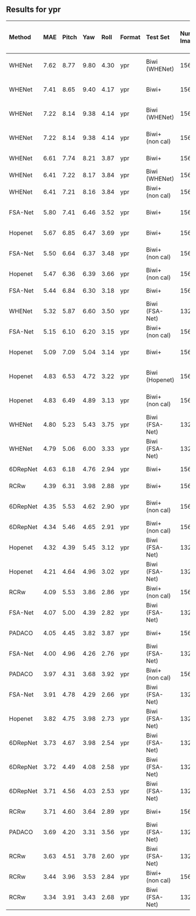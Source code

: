 ## Results for ypr

|  Method | MAE | Pitch | Yaw | Roll | Format | Test Set | Num Images | Training Set | Crop | Unsup. Training on Test Set | Calibrated Biwi |
| :--- | :--- | :--- | :--- | :--- | :--- | :--- | :--- | :--- | :--- | :--- | :--- |
|  WHENet  | 7.62 | 8.77 | 9.80 | 4.30 | ypr | Biwi (WHENet) | 15636 | 300W_LP | YOLOv3, cleaned, WHENet | ✖ | ✖ |
|  WHENet  | 7.41 | 8.65 | 9.40 | 4.17 | ypr | Biwi+ | 15678 | 300W_LP | Biwi+ -> YOLOv3, WHENet | ✖ | ✔ |
|  WHENet  | 7.22 | 8.14 | 9.38 | 4.14 | ypr | Biwi (WHENet) | 15636 | 300W_LP | Biwi+ -> YOLOv3, WHENet | ✖ | ✖ |
|  WHENet  | 7.22 | 8.14 | 9.38 | 4.14 | ypr | Biwi+ (non cal) | 15678 | 300W_LP | Biwi+ -> YOLOv3, WHENet | ✖ | ✖ |
|  WHENet  | 6.61 | 7.74 | 8.21 | 3.87 | ypr | Biwi+ | 15678 | 300W_LP | Biwi+ (DLIB+manual) | ✖ | ✔ |
|  WHENet  | 6.41 | 7.22 | 8.17 | 3.84 | ypr | Biwi (WHENet) | 15636 | 300W_LP | Biwi+ (DLIB+manual) | ✖ | ✖ |
|  WHENet  | 6.41 | 7.21 | 8.16 | 3.84 | ypr | Biwi+ (non cal) | 15678 | 300W_LP | Biwi+ (DLIB+manual) | ✖ | ✖ |
|  FSA-Net | 5.80 | 7.41 | 6.46 | 3.52 | ypr | Biwi+ | 15678 | 300W_LP | Biwi+ -> MTCNN, FSA-Net | ✖ | ✔ |
|  Hopenet | 5.67 | 6.85 | 6.47 | 3.69 | ypr | Biwi+ | 15678 | 300W_LP | Biwi+ (DLIB+manual) | ✖ | ✔ |
|  FSA-Net | 5.50 | 6.64 | 6.37 | 3.48 | ypr | Biwi+ (non cal) | 15678 | 300W_LP | Biwi+ -> MTCNN, FSA-Net | ✖ | ✖ |
|  Hopenet | 5.47 | 6.36 | 6.39 | 3.66 | ypr | Biwi+ (non cal) | 15678 | 300W_LP | Biwi+ (DLIB+manual) | ✖ | ✖ |
|  FSA-Net | 5.44 | 6.84 | 6.30 | 3.18 | ypr | Biwi+ | 15678 | 300W_LP | Biwi+ (DLIB+manual) | ✖ | ✔ |
|  WHENet  | 5.32 | 5.87 | 6.60 | 3.50 | ypr | Biwi (FSA-Net) | 13219 | 300W_LP | Biwi+ -> YOLOv3, WHENet | ✖ | ✖ |
|  FSA-Net | 5.15 | 6.10 | 6.20 | 3.15 | ypr | Biwi+ (non cal) | 15678 | 300W_LP | Biwi+ (DLIB+manual) | ✖ | ✖ |
|  Hopenet | 5.09 | 7.09 | 5.04 | 3.14 | ypr | Biwi+ | 15678 | 300W_LP | Biwi+ -> Dockerface, Hopenet | ✖ | ✔ |
|  Hopenet | 4.83 | 6.53 | 4.72 | 3.22 | ypr | Biwi (Hopenet) | 15666 | 300W_LP | Dockerface, cleaned, Hopenet | ✖ | ✖ |
|  Hopenet | 4.83 | 6.49 | 4.89 | 3.13 | ypr | Biwi+ (non cal) | 15678 | 300W_LP | Biwi+ -> Dockerface, Hopenet | ✖ | ✖ |
|  WHENet  | 4.80 | 5.23 | 5.43 | 3.75 | ypr | Biwi (FSA-Net) | 13219 | 300W_LP | MTCNN, cleaned, FSA-Net | ✖ | ✖ |
|  WHENet  | 4.79 | 5.06 | 6.00 | 3.33 | ypr | Biwi (FSA-Net) | 13219 | 300W_LP | Biwi+ (DLIB+manual) | ✖ | ✖ |
|  6DRepNet| 4.63 | 6.18 | 4.76 | 2.94 | ypr | Biwi+ | 15678 | 300W_LP | Biwi+ (DLIB+manual) | ✖ | ✔ |
|  RCRw    | 4.39 | 6.31 | 3.98 | 2.88 | ypr | Biwi+ | 15678 | 300W-LP | Biwi+ (DLIB+manual) | ✔ | ✔ |
|  6DRepNet| 4.35 | 5.53 | 4.62 | 2.90 | ypr | Biwi+ (non cal) | 15678 | 300W_LP | Biwi+ -> MTCNN, FSA-Net | ✖ | ✖ |
|  6DRepNet| 4.34 | 5.46 | 4.65 | 2.91 | ypr | Biwi+ (non cal) | 15678 | 300W_LP | Biwi+ (DLIB+manual) | ✖ | ✖ |
|  Hopenet | 4.32 | 4.39 | 5.45 | 3.12 | ypr | Biwi (FSA-Net) | 13219 | 300W_LP | Biwi+ (DLIB+manual) | ✖ | ✖ |
|  Hopenet | 4.21 | 4.64 | 4.96 | 3.02 | ypr | Biwi (FSA-Net) | 13219 | 300W_LP | MTCNN, cleaned, FSA-Net | ✖ | ✖ |
|  RCRw    | 4.09 | 5.53 | 3.86 | 2.86 | ypr | Biwi+ (non cal) | 15678 | 300W-LP | Biwi+ (DLIB+manual) | ✔ | ✖ |
|  FSA-Net | 4.07 | 5.00 | 4.39 | 2.82 | ypr | Biwi (FSA-Net) | 13219 | 300W_LP | Biwi+ -> MTCNN, FSA-Net | ✖ | ✖ |
|  PADACO  | 4.05 | 4.45 | 3.82 | 3.87 | ypr | Biwi+ | 15678 | SynHead++ | Biwi+ (DLIB+manual) | ✔ | ✔ |
|  FSA-Net | 4.00 | 4.96 | 4.26 | 2.76 | ypr | Biwi (FSA-Net) | 13219 | 300W_LP | MTCNN, cleaned, FSA-Net | ✖ | ✖ |
|  PADACO  | 3.97 | 4.31 | 3.68 | 3.92 | ypr | Biwi+ (non cal) | 15678 | SynHead++ | Biwi+ (DLIB+manual) | ✔ | ✖ |
|  FSA-Net | 3.91 | 4.78 | 4.29 | 2.66 | ypr | Biwi (FSA-Net) | 13219 | 300W_LP | Biwi+ (DLIB+manual) | ✖ | ✖ |
|  Hopenet | 3.82 | 4.75 | 3.98 | 2.73 | ypr | Biwi (FSA-Net) | 13219 | 300W_LP | Biwi+ -> Dockerface, Hopenet | ✖ | ✖ |
|  6DRepNet| 3.73 | 4.67 | 3.98 | 2.54 | ypr | Biwi (FSA-Net) | 13219 | 300W_LP | MTCNN, cleaned, FSA-Net | ✖ | ✖ |
|  6DRepNet| 3.72 | 4.49 | 4.08 | 2.58 | ypr | Biwi (FSA-Net) | 13219 | 300W_LP | Biwi+ (DLIB+manual) | ✖ | ✖ |
|  6DRepNet| 3.71 | 4.56 | 4.03 | 2.53 | ypr | Biwi (FSA-Net) | 13219 | 300W_LP | Biwi+ -> MTCNN, FSA-Net | ✖ | ✖ |
|  RCRw    | 3.71 | 4.60 | 3.64 | 2.89 | ypr | Biwi+ | 15678 | SynHead++ | Biwi+ (DLIB+manual) | ✔ | ✔ |
|  PADACO  | 3.69 | 4.20 | 3.31 | 3.56 | ypr | Biwi (FSA-Net) | 13219 | SynHead++ | Biwi+ (DLIB+manual) | ✔ | ✖ |
|  RCRw    | 3.63 | 4.51 | 3.78 | 2.60 | ypr | Biwi (FSA-Net) | 13219 | 300W-LP | Biwi+ (DLIB+manual) | ✔ | ✖ |
|  RCRw    | 3.44 | 3.96 | 3.53 | 2.84 | ypr | Biwi+ (non cal) | 15678 | SynHead++ | Biwi+ (DLIB+manual) | ✔ | ✖ |
|  RCRw    | 3.34 | 3.91 | 3.43 | 2.68 | ypr | Biwi (FSA-Net) | 13219 | SynHead++ | Biwi+ (DLIB+manual) | ✔ | ✖ |
